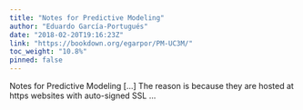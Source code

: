 ```yaml
---
title: "Notes for Predictive Modeling"
author: "Eduardo García-Portugués"
date: "2018-02-20T19:16:23Z"
link: "https://bookdown.org/egarpor/PM-UC3M/"
toc_weight: "10.8%"
pinned: false
---
```


Notes for Predictive Modeling [...] The reason is because they are hosted at https websites with auto-signed SSL ...

